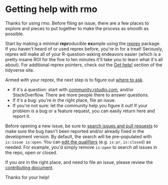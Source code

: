 # Getting help with rmo

Thanks for using rmo. Before filing an issue, there are a few places to explore and pieces to put together to make the process as smooth as possible.

Start by making a minimal **repr**oducible **ex**ample using the [reprex](https://reprex.tidyverse.org/) package. If you haven't heard of or used reprex before, you're in for a treat! Seriously, reprex will make all of your R-question-asking endeavors easier (which is a pretty insane ROI for the five to ten minutes it'll take you to learn what it's all about). For additional reprex pointers, check out the [Get help!](https://www.tidyverse.org/help/) section of the tidyverse site.

Armed with your reprex, the next step is to figure out [where to ask](https://www.tidyverse.org/help/#where-to-ask).

  * If it's a question: start with [community.rstudio.com](https://community.rstudio.com/), and/or StackOverflow. There are more people there to answer questions.  
  * If it's a bug: you're in the right place, file an issue.  
  * If you're not sure: let the community help you figure it out! If your problem _is_ a bug or a feature request, you can easily return here and report it.

Before opening a new issue, be sure to [search issues and pull requests](https://github.com/hsloot/rmo/issues) to make sure the bug hasn't been reported and/or already fixed in the development version. By default, the search will be pre-populated with `is:issue is:open`. You can [edit the qualifiers](https://help.github.com/articles/searching-issues-and-pull-requests/) (e.g. `is:pr`, `is:closed`) as needed. For example, you'd simply remove `is:open` to search _all_ issues in the repo, open or closed.


If you _are_ in the right place, and need to file an issue, please review the [contributing document](CONTRIBUTING.md).

Thanks for your help!
